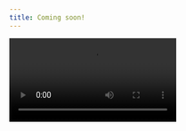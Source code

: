```yaml
---
title: Coming soon!
---
```


<video autoplay controls loop>
    <source src="https://raw.githubusercontent.com/Ostrich-AI/Ostrich-AI.github.io/main/Videos/Intro%20Video.mp4" type="video/mp4">
    Your browser does not support the video tag.
</video>
